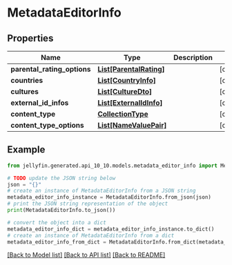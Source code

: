 # MetadataEditorInfo


## Properties

Name | Type | Description | Notes
------------ | ------------- | ------------- | -------------
**parental_rating_options** | [**List[ParentalRating]**](ParentalRating.md) |  | [optional] 
**countries** | [**List[CountryInfo]**](CountryInfo.md) |  | [optional] 
**cultures** | [**List[CultureDto]**](CultureDto.md) |  | [optional] 
**external_id_infos** | [**List[ExternalIdInfo]**](ExternalIdInfo.md) |  | [optional] 
**content_type** | [**CollectionType**](CollectionType.md) |  | [optional] 
**content_type_options** | [**List[NameValuePair]**](NameValuePair.md) |  | [optional] 

## Example

```python
from jellyfin.generated.api_10_10.models.metadata_editor_info import MetadataEditorInfo

# TODO update the JSON string below
json = "{}"
# create an instance of MetadataEditorInfo from a JSON string
metadata_editor_info_instance = MetadataEditorInfo.from_json(json)
# print the JSON string representation of the object
print(MetadataEditorInfo.to_json())

# convert the object into a dict
metadata_editor_info_dict = metadata_editor_info_instance.to_dict()
# create an instance of MetadataEditorInfo from a dict
metadata_editor_info_from_dict = MetadataEditorInfo.from_dict(metadata_editor_info_dict)
```
[[Back to Model list]](../README.md#documentation-for-models) [[Back to API list]](../README.md#documentation-for-api-endpoints) [[Back to README]](../README.md)


